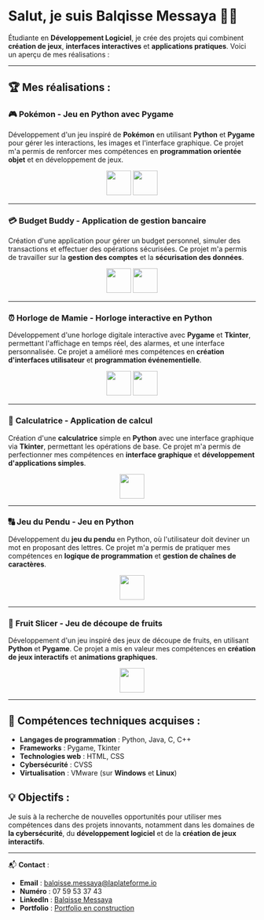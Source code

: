 # Salut, je suis **Balqisse Messaya** 👩‍💻

Étudiante en **Développement Logiciel**, je crée des projets qui combinent **création de jeux**, **interfaces interactives** et **applications pratiques**. Voici un aperçu de mes réalisations :

---

## 🏆 Mes réalisations :

### 🎮 **Pokémon - Jeu en Python avec Pygame**
Développement d'un jeu inspiré de **Pokémon** en utilisant **Python** et **Pygame** pour gérer les interactions, les images et l'interface graphique. Ce projet m'a permis de renforcer mes compétences en **programmation orientée objet** et en développement de jeux.

<p align="center">
    <img src="https://upload.wikimedia.org/wikipedia/commons/e/ec/Pygame_logo.png" width="50" height="50" />
    <img src="https://upload.wikimedia.org/wikipedia/commons/4/45/Java_logo_icon.png" width="50" height="50" />
</p>

---

### 💳 **Budget Buddy - Application de gestion bancaire**
Création d'une application pour gérer un budget personnel, simuler des transactions et effectuer des opérations sécurisées. Ce projet m'a permis de travailler sur la **gestion des comptes** et la **sécurisation des données**.

<p align="center">
    <img src="https://upload.wikimedia.org/wikipedia/commons/e/ec/Pygame_logo.png" width="50" height="50" />
    <img src="https://upload.wikimedia.org/wikipedia/commons/4/45/Java_logo_icon.png" width="50" height="50" />
</p>

---

### ⏰ **Horloge de Mamie - Horloge interactive en Python**
Développement d'une horloge digitale interactive avec **Pygame** et **Tkinter**, permettant l'affichage en temps réel, des alarmes, et une interface personnalisée. Ce projet a amélioré mes compétences en **création d'interfaces utilisateur** et **programmation événementielle**.

<p align="center">
    <img src="https://upload.wikimedia.org/wikipedia/commons/9/9b/Tkinter_logo.svg" width="50" height="50" />
    <img src="https://upload.wikimedia.org/wikipedia/commons/e/ec/Pygame_logo.png" width="50" height="50" />
</p>

---

### 🧮 **Calculatrice - Application de calcul**
Création d'une **calculatrice** simple en **Python** avec une interface graphique via **Tkinter**, permettant les opérations de base. Ce projet m'a permis de perfectionner mes compétences en **interface graphique** et **développement d'applications simples**.

<p align="center">
    <img src="https://upload.wikimedia.org/wikipedia/commons/9/9b/Tkinter_logo.svg" width="50" height="50" />
</p>

---

### 🔠 **Jeu du Pendu - Jeu en Python**
Développement du **jeu du pendu** en Python, où l'utilisateur doit deviner un mot en proposant des lettres. Ce projet m'a permis de pratiquer mes compétences en **logique de programmation** et **gestion de chaînes de caractères**.

<p align="center">
    <img src="https://upload.wikimedia.org/wikipedia/commons/e/ec/Pygame_logo.png" width="50" height="50" />
</p>

---

### 🍉 **Fruit Slicer - Jeu de découpe de fruits**
Développement d'un jeu inspiré des jeux de découpe de fruits, en utilisant **Python** et **Pygame**. Ce projet a mis en valeur mes compétences en **création de jeux interactifs** et **animations graphiques**.

<p align="center">
    <img src="https://upload.wikimedia.org/wikipedia/commons/e/ec/Pygame_logo.png" width="50" height="50" />
</p>

---

## 🏅 Compétences techniques acquises :

- **Langages de programmation** : Python, Java, C, C++
- **Frameworks** : Pygame, Tkinter
- **Technologies web** : HTML, CSS
- **Cybersécurité** : CVSS
- **Virtualisation** : VMware (sur **Windows** et **Linux**)

## 💡 Objectifs :
Je suis à la recherche de nouvelles opportunités pour utiliser mes compétences dans des projets innovants, notamment dans les domaines de **la cybersécurité**, du **développement logiciel** et de la **création de jeux interactifs**.

---

📬 **Contact** :  
- **Email** : [balqisse.messaya@laplateforme.io](mailto:balqisse.messaya@laplateforme.io)  
- **Numéro** : 07 59 53 37 43  
- **LinkedIn** : [Balqisse Messaya](https://www.linkedin.com/in/balqisse-messaya)  
- **Portfolio** : [Portfolio en construction](https://ton-portfolio-en-construction.com) 




